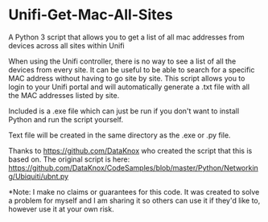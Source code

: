 # Unifi-Get-Mac-All-Sites
A Python 3 script that allows you to get a list of all mac addresses from devices across all sites within Unifi

When using the Unifi controller, there is no way to see a list of all the devices from every site. It can be useful to be able to search for a specific MAC
address without having to go site by site. This script allows you to login to your Unifi portal and will automatically generate a .txt file with all the MAC
addresses listed by site.

Included is a .exe file which can just be run if you don't want to install Python and run the script yourself.

Text file will be created in the same directory as the .exe or .py file.

Thanks to https://github.com/DataKnox who created the script that this is based on. The original script is here: https://github.com/DataKnox/CodeSamples/blob/master/Python/Networking/Ubiquiti/ubnt.py

*Note: I make no claims or guarantees for this code. It was created to solve a problem for myself and I am sharing it so others can use it if they'd like to, however use it at your own risk.
